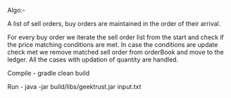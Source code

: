 Algo:-

A list of sell orders, buy orders are maintained
in the order of their arrival.


For every buy order we iterate the sell order list from the 
start and check if the price matching conditions are met.
In case the conditions are update check met we remove matched sell order 
from orderBook and move to the ledger. 
All the cases with updation of quantity are handled.


Compile - gradle clean build

Run - java -jar build/libs/geektrust.jar input.txt
